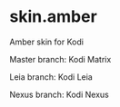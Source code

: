 skin.amber
==========

Amber skin for Kodi

Master branch: Kodi Matrix

Leia branch: Kodi Leia

Nexus branch: Kodi Nexus
